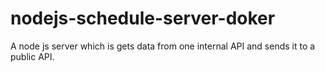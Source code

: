 # nodejs-schedule-server-doker
A node js server which is gets data from one internal API and sends it to a public API.
